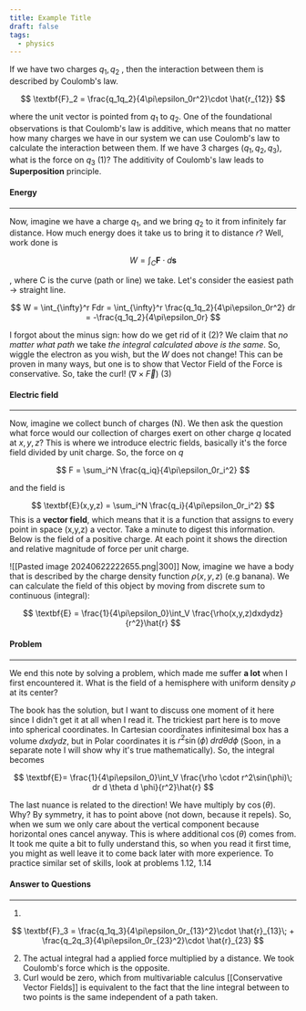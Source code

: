 ```yaml
---
title: Example Title
draft: false
tags:
  - physics
---
```

If we have two charges $q_1, q_2$ , then the interaction between them is described by Coulomb's law.

$$
\textbf{F}_2 = \frac{q_1q_2}{4\pi\epsilon_0r^2}\cdot \hat{r_{12}}
$$

where the unit vector is pointed from $q_1$ to $q_2$. One of the foundational observations is that Coulomb's law is additive, which means that no matter how many charges we have in our system we can use Coulomb's law to calculate the interaction between them. If we have 3 charges ($q_1, q_2, q_3$), what is the force on $q_3$ (1)? The additivity of Coulomb's law leads to **Superposition** principle.

#### Energy
---
Now, imagine we have a charge $q_1$, and we bring $q_2$ to it from infinitely far distance. How much energy does it take us to bring it to distance $r$? Well, work done is 

$$
W = \int_{C}\textbf{F}\cdot d\textbf{s} 
$$

, where C is the curve (path or line) we take. Let's consider the easiest path $\rightarrow$ straight line. 

$$
W = \int_{\infty}^r Fdr = \int_{\infty}^r \frac{q_1q_2}{4\pi\epsilon_0r^2} dr = -\frac{q_1q_2}{4\pi\epsilon_0r} 
$$

I forgot about the minus sign: how do we get rid of it (2)? We claim that *no matter what path* we take *the integral calculated above is the same*. So, wiggle the electron as you wish, but the $W$ does not change! This can be proven in many ways, but one is to show that Vector Field of the Force is conservative. So, take the curl!  ($\nabla \times \vec{F}$) (3)

#### Electric field
--- 
Now, imagine we collect bunch of charges (N). We then ask the question what force would our collection of charges exert on other charge $q$ located at $x,y,z$? This is where we introduce electric fields, basically it's the force field divided by unit charge. So, the force on $q$

$$
F = \sum_i^N \frac{q_iq}{4\pi\epsilon_0r_i^2}
$$

and the field is 

$$
\textbf{E}(x,y,z) = \sum_i^N \frac{q_i}{4\pi\epsilon_0r_i^2} 
$$ 
This is a **vector field**, which means that it is a function that assigns to every point in space (x,y,z) a vector. Take a minute to digest this information. Below is the field of a positive charge. At each point it shows the direction and relative magnitude of force per unit charge.

![[Pasted image 20240622222655.png|300]]
Now, imagine we have a body that is described by the charge density function $\rho(x,y,z)$ (e.g banana). We can calculate the field of this object by moving from discrete sum to continuous (integral):

$$
\textbf{E} = \frac{1}{4\pi\epsilon_0}\int_V \frac{\rho(x,y,z)dxdydz}{r^2}\hat{r} 
$$

#### Problem
--- 
We end this note by solving a problem, which made me suffer **a lot** when I first encountered it.
What is the field of a hemisphere with uniform density $\rho$ at its center? 

The book has the solution, but I want to discuss one moment of it here since I didn't get it at all when I read it. The trickiest part here is to move into spherical coordinates. In Cartesian coordinates infinitesimal box has a volume $dxdydz$, but in Polar coordinates it is $r^2\sin(\phi)\; dr d \theta d \phi$ (Soon, in a separate note I will show why it's true mathematically). So, the integral becomes 

$$
\textbf{E}=  \frac{1}{4\pi\epsilon_0}\int_V \frac{\rho \cdot r^2\sin(\phi)\; dr d \theta d \phi}{r^2}\hat{r}
$$

The last nuance is related to the direction! We have multiply by $\cos(\theta)$. Why? By symmetry, it has to point above (not down, because it repels). So, when we sum we only care about the vertical component because horizontal ones cancel anyway. This is where additional $\cos(\theta)$ comes from.
It took me quite a bit to fully understand this, so when you read it first time, you might as well leave it to come back later with more experience. To practice similar set of skills, look at problems 1.12, 1.14
#### Answer to Questions 
---
1) 
$$
\textbf{F}_3 = \frac{q_1q_3}{4\pi\epsilon_0r_{13}^2}\cdot \hat{r}_{13}\; + \frac{q_2q_3}{4\pi\epsilon_0r_{23}^2}\cdot \hat{r}_{23} 
$$


2) The actual integral had a applied force multiplied by a distance. We took Coulomb's force which is the opposite.
3) Curl would be zero, which from multivariable calculus [[Conservative Vector Fields]] is equivalent to the fact that the line integral between to two points is the same independent of a path taken.

